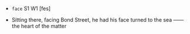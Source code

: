 - `face` S1 W1 [fes]



-  Sitting there, facing Bond Street, he had his face turned to the sea —— the heart of the matter